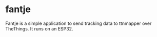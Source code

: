 # fantje

Fantje is a simple application to send tracking data to ttnmapper over TheThings. It runs on an ESP32.
